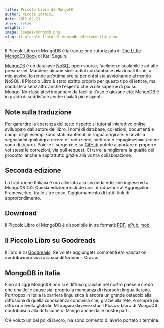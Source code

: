 ```yaml
---
title: Piccolo Libro di MongoDB
author: Nicola Iarocci
date: 2012-02-21
share: false
weight: 6
image: images/mongodb.png
slug: il-piccolo-libro-di-mongodb-edizione-italiana
---
```

Il Piccolo Libro di MongoDB è la traduzione autorizzata di [The Little MongoDB Book][1] di Karl Seguin.

[MongoDB][2] è un database [NoSQL][3] open source, facilmente scalabile e ad alte prestazioni. Mantiene alcune similitudini coi database relazionali il che, a mio avviso, lo rende un&#8217;ottima scelta per chi si sta avvicinando al mondo NoSQL. Il Piccolo Libro è stato scritto proprio per questo tipo di lettore, ma soddisferà senz&#8217;altro anche l&#8217;esperto che vuole saperne di più su Mongo. Non lasciatevi ingannare da facilità d&#8217;uso e giovane età: MongoDB è in grado di soddisfare anche i palati più esigenti.

## Note sulla traduzione

Per garantire la coerenza del testo rispetto al [tutorial interattivo online][4] sviluppato dall&#8217;autore del libro, i nomi di database, collezioni, documenti e campi degli esempi sono stati mantenuti in lingua originale. Vi invito a segnalarmi qualunque errore di traduzione, battitura o impaginazione (ce ne sono di sicuro). Poiché il sorgente è su [GitHub][5] potete apportare e proporre voi stessi le correzioni, via pull-request. Ci terrei a migliorare la qualità del prodotto, anche e soprattutto grazie alla vostra collaborazione.

## Seconda edizione

La traduzione Italiana è ora allineata alla seconda edizione inglese ed a MongoDB 2.6. Questa edizione include una introduzione al Aggregation Framework e, tra le altre cose, l&#8217;aggiornamento di tutti i link di approfondimento.

## Download

Il Piccolo Libro di MongoDB è disponibile in tre formati: [PDF][6], [ePub][7], [mobi][8].

## Il Piccolo Libro su Goodreads

Il libro è su [Goodreads][9]. Se volete aggiungete commenti e/o valutazioni contribuendo così alla sua diffusione &#8211; Grazie.

## MongoDB in Italia

Fino ad oggi MongoDB non si è diffuso granché nel nostro paese e credo che una delle cause sia  proprio la mancanza di risorse in lingua italiana. Purtroppo in Italia la barriera linguistica è ancora un grande ostacolo alla diffusione di quella conoscenza condivisa che, grazie alla rete, è sempre più diffusa a livello globale. Mi auguro davvero che Il Piccolo Libro di MongoDB contribuisca alla diffusione di Mongo anche dalle nostre parti.

C&#8217;è voluto un bel po&#8217; di lavoro, ma sono contento di averlo portato a termine.

 [1]: http://openmymind.net/mongodb.pdf
 [2]: http://mongodb.org
 [3]: http://en.wikipedia.org/wiki/NoSQL
 [4]: http://mongly.openmymind.net/tutorial/index
 [5]: https://github.com/nicolaiarocci/the-little-mongodb-book
 [6]: https://nicolaiarocci.com/mongodb/il-piccolo-libro-di-mongodb.pdf
 [7]: https://nicolaiarocci.com/mongodb/il-piccolo-libro-di-mongodb.epub
 [8]: https://nicolaiarocci.com/mongodb/il-piccolo-libro-di-mongodb.mobi
 [9]: http://www.goodreads.com/book/show/13595796-il-piccolo-libro-di-mongodb
